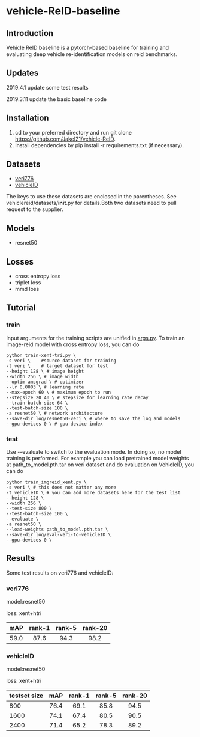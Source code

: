 # vehicle-ReID-baseline
## Introduction
Vehicle ReID baseline is a pytorch-based baseline for training and evaluating deep vehicle re-identification models on reid benchmarks.
## Updates
2019.4.1  update some test results

2019.3.11 update the basic baseline code
## Installation
1. cd to your preferred directory and run git clone https://github.com/Jakel21/vehicle-ReID.
2. Install dependencies by pip install -r requirements.txt (if necessary).
## Datasets
+ [veri776](https://github.com/VehicleReId/VeRidataset)
+ [vehicleID](https://pkuml.org/resources/pku-vehicleid.html)

The keys to use these datasets are enclosed in the parentheses. See vehiclereid/datasets/__init__.py for details.Both two datasets need to pull request to the supplier.

## Models
+ resnet50
## Losses
+ cross entropy loss
+ triplet loss
+ mmd loss
## Tutorial
### train
Input arguments for the training scripts are unified in [args.py](./args.py).
To train an image-reid model with cross entropy loss, you can do
```
python train-xent-tri.py \
-s veri \    #source dataset for training
-t veri \    # target dataset for test
--height 128 \ # image height
--width 256 \ # image width
--optim amsgrad \ # optimizer
--lr 0.0003 \ # learning rate
--max-epoch 60 \ # maximum epoch to run
--stepsize 20 40 \ # stepsize for learning rate decay
--train-batch-size 64 \
--test-batch-size 100 \
-a resnet50 \ # network architecture
--save-dir log/resnet50-veri \ # where to save the log and models
--gpu-devices 0 \ # gpu device index
```
### test
Use --evaluate to switch to the evaluation mode. In doing so, no model training is performed.
For example you can load pretrained model weights at path_to_model.pth.tar on veri dataset and do evaluation on VehicleID, you can do
```
python train_imgreid_xent.py \
-s veri \ # this does not matter any more
-t vehicleID \ # you can add more datasets here for the test list
--height 128 \
--width 256 \
--test-size 800 \
--test-batch-size 100 \
--evaluate \
-a resnet50 \
--load-weights path_to_model.pth.tar \
--save-dir log/eval-veri-to-vehicleID \
--gpu-devices 0 \
```

## Results
Some test results on veri776 and vehicleID:

### veri776
model:resnet50 

loss: xent+htri

| mAP | rank-1 | rank-5 | rank-20 |
|:---:| :----: | :----: | :-----: |
|59.0|87.6|94.3|98.2|

### vehicleID
model:resnet50 

loss: xent+htri

| testset size | mAP | rank-1 | rank-5 | rank-20 |
| :----------- |:---:| :----: | :----: | :-----: |
|800|76.4|69.1|85.8|94.5|
|1600|74.1|67.4|80.5|90.5|
|2400|71.4|65.2|78.3|89.2|

